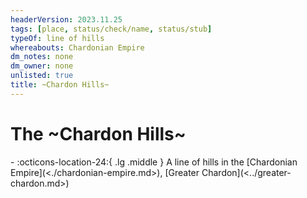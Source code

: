 ```yaml
---
headerVersion: 2023.11.25
tags: [place, status/check/name, status/stub]
typeOf: line of hills
whereabouts: Chardonian Empire
dm_notes: none
dm_owner: none
unlisted: true
title: ~Chardon Hills~
---
```

# The ~Chardon Hills~
<div class="grid cards ext-narrow-margin ext-one-column" markdown>
-    :octicons-location-24:{ .lg .middle } A line of hills in the [Chardonian Empire](<./chardonian-empire.md>), [Greater Chardon](<../greater-chardon.md>)  
</div>



